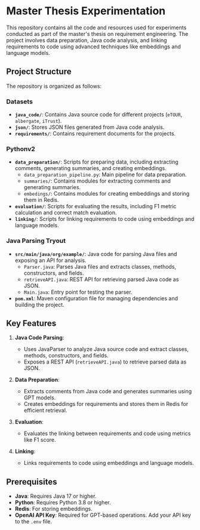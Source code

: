# Master Thesis Experimentation

This repository contains all the code and resources used for experiments conducted as part of the master's thesis on requirement engineering. The project involves data preparation, Java code analysis, and linking requirements to code using advanced techniques like embeddings and language models.

## Project Structure

The repository is organized as follows:

### Datasets
- **`java_code/`**: Contains Java source code for different projects (`eTOUR`, `albergate`, `iTrust`).
- **`json/`**: Stores JSON files generated from Java code analysis.
- **`requirements/`**: Contains requirement documents for the projects.

### Pythonv2
- **`data_preparation/`**: Scripts for preparing data, including extracting comments, generating summaries, and creating embeddings.
  - `data_preparation_pipeline.py`: Main pipeline for data preparation.
  - `summaries/`: Contains modules for extracting comments and generating summaries.
  - `embedings/`: Contains modules for creating embeddings and storing them in Redis.
- **`evaluation/`**: Scripts for evaluating the results, including F1 metric calculation and correct match evaluation.
- **`linking/`**: Scripts for linking requirements to code using embeddings and language models.

### Java Parsing Tryout
- **`src/main/java/org/example/`**: Java code for parsing Java files and exposing an API for analysis.
  - `Parser.java`: Parses Java files and extracts classes, methods, constructors, and fields.
  - `retrieveAPI.java`: REST API for retrieving parsed Java code as JSON.
  - `Main.java`: Entry point for testing the parser.
- **`pom.xml`**: Maven configuration file for managing dependencies and building the project.

## Key Features

1. **Java Code Parsing**:
   - Uses JavaParser to analyze Java source code and extract classes, methods, constructors, and fields.
   - Exposes a REST API (`retrieveAPI.java`) to retrieve parsed data as JSON.

2. **Data Preparation**:
   - Extracts comments from Java code and generates summaries using GPT models.
   - Creates embeddings for requirements and stores them in Redis for efficient retrieval.

3. **Evaluation**:
   - Evaluates the linking between requirements and code using metrics like F1 score.

4. **Linking**:
   - Links requirements to code using embeddings and language models.

## Prerequisites

- **Java**: Requires Java 17 or higher.
- **Python**: Requires Python 3.8 or higher.
- **Redis**: For storing embeddings.
- **OpenAI API Key**: Required for GPT-based operations. Add your API key to the `.env` file.
